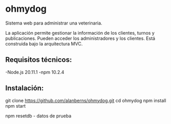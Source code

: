 # ohmydog
Sistema web para administrar una veterinaria. 

La aplicación permite gestionar la información de los clientes, turnos y publicaciones. Pueden acceder los administradores y los clientes.
Está construida bajo la arquitectura MVC.

## Requisitos técnicos:
-Node.js 20.11.1
-npm 10.2.4

## Instalación:
git clone https://github.com/alanberns/ohmydog.git
cd ohmydog
npm install
npm start

npm resetdb - datos de prueba